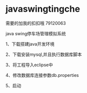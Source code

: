 # javaswingtingche
需要的加我的扣扣哦
79120063

java swing停车场管理模拟系统

1、下载搭建java开发环境

2、下载安装mysql,并且执行数据库脚本

3、将工程导入eclipse中

4、修改数据库连接参数db.properties

5、启动

 
 
 

 
 
